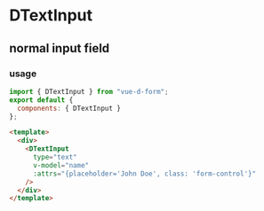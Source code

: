 # DTextInput

## normal input field

### usage

```js
import { DTextInput } from "vue-d-form";
export default {
  components: { DTextInput }
};
```

```html
<template>
  <div>
    <DTextInput
      type="text"
      v-model="name"
      :attrs="{placeholder='John Doe', class: 'form-control'}"
    />
  </div>
</template>
```
